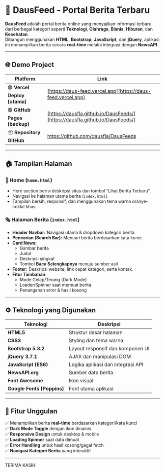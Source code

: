  # 📰 DausFeed - Portal Berita Terbaru

**DausFeed** adalah portal berita online yang menyajikan informasi terbaru dari berbagai kategori seperti **Teknologi**, **Olahraga**, **Bisnis**, **Hiburan**, dan **Kesehatan**.  
Dibangun menggunakan **HTML**, **Bootstrap**, **JavaScript**, dan **jQuery**, aplikasi ini menampilkan berita secara **real-time** melalui integrasi dengan **NewsAPI**.

---

## 🌐 Demo Project

| Platform | Link |
|-----------|------|
| 🟣 **Vercel Deploy (utama)** | [https://daus-feed.vercel.app](https://daus-feed.vercel.app) |
| 🟢 **GitHub Pages (backup)** | [https://dausfla.github.io/DausFeeds/](https://dausfla.github.io/DausFeeds/) |
| 📦 **Repository GitHub** | https://github.com/dausfla/DausFeeds
---

## 🏠 Tampilan Halaman

### 🏡 Home (`home.html`)
- Hero section berisi deskripsi situs dan tombol “Lihat Berita Terbaru”.
- Navigasi ke halaman utama berita (`index.html`).
- Tampilan bersih, responsif, dan menggunakan tema warna oranye-coklat khas.

### 🗞️ Halaman Berita (`index.html`)
- **Header Navbar:** Navigasi utama & dropdown kategori berita.  
- **Pencarian (Search Bar):** Mencari berita berdasarkan kata kunci.  
- **Card News:**  
  - Gambar berita  
  - Judul  
  - Deskripsi singkat  
  - Tombol **Baca Selengkapnya** menuju sumber asli  
- **Footer:** Deskripsi website, link cepat kategori, serta kontak.  
- **Fitur Tambahan:**  
  - Mode Gelap/Terang (Dark Mode)  
  - Loader/Spinner saat memuat berita  
  - Penanganan error & hasil kosong

---

## ⚙️ Teknologi yang Digunakan

| Teknologi | Deskripsi |
|------------|------------|
| **HTML5** | Struktur dasar halaman |
| **CSS3** | Styling dan tema warna |
| **Bootstrap 5.3.2** | Layout responsif dan komponen UI |
| **jQuery 3.7.1** | AJAX dan manipulasi DOM |
| **JavaScript (ES6)** | Logika aplikasi dan integrasi API |
| **NewsAPI.org** | Sumber data berita |
| **Font Awesome** | Ikon visual |
| **Google Fonts (Poppins)** | Font utama aplikasi |

---

## 🚀 Fitur Unggulan
✅ Menampilkan berita **real-time** berdasarkan kategori/kata kunci  
✅ **Dark Mode Toggle** dengan ikon dinamis  
✅ **Responsive Design** untuk desktop & mobile  
✅ **Loading Spinner** saat data dimuat  
✅ **Error Handling** untuk hasil kosong/gagal fetch  
✅ **Navigasi Kategori Berita** yang interaktif  

---
TERIMA KASIH
